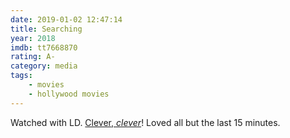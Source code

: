 ```yaml
---
date: 2019-01-02 12:47:14
title: Searching
year: 2018
imdb: tt7668870
rating: A-
category: media
tags:
    - movies
    - hollywood movies
---
```


Watched with LD. [Clever, _clever_](/static/c/clever_clever.mp4)! Loved all but the last 15 minutes.
